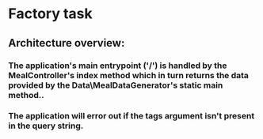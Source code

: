 # Factory task

## Architecture overview:

### The application's main entrypoint ('/') is handled by the MealController's index method which in turn returns the data provided by the Data\MealDataGenerator's static main method..

### The application will error out if the tags argument isn't present in the query string.



